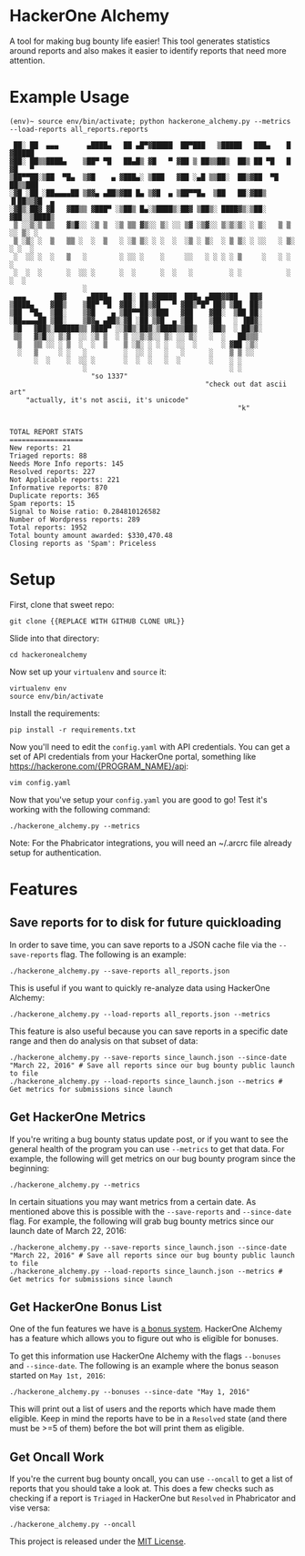# HackerOne Alchemy
A tool for making bug bounty life easier! This tool generates statistics around reports and also makes it easier to identify reports that need more attention.

# Example Usage
```
(env)~ source env/bin/activate; python hackerone_alchemy.py --metrics --load-reports all_reports.reports

 ██░ ██  ▄▄▄       ▄████▄   ██ ▄█▀▓█████  ██▀███   ▒█████   ███▄    █ ▓█████ 
▓██░ ██▒▒████▄    ▒██▀ ▀█   ██▄█▒ ▓█   ▀ ▓██ ▒ ██▒▒██▒  ██▒ ██ ▀█   █ ▓█   ▀ 
▒██▀▀██░▒██  ▀█▄  ▒▓█    ▄ ▓███▄░ ▒███   ▓██ ░▄█ ▒▒██░  ██▒▓██  ▀█ ██▒▒███   
░▓█ ░██ ░██▄▄▄▄██ ▒▓▓▄ ▄██▒▓██ █▄ ▒▓█  ▄ ▒██▀▀█▄  ▒██   ██░▓██▒  ▐▌██▒▒▓█  ▄ 
░▓█▒░██▓ ▓█   ▓██▒▒ ▓███▀ ░▒██▒ █▄░▒████▒░██▓ ▒██▒░ ████▓▒░▒██░   ▓██░░▒████▒
 ▒ ░░▒░▒ ▒▒   ▓▒█░░ ░▒ ▒  ░▒ ▒▒ ▓▒░░ ▒░ ░░ ▒▓ ░▒▓░░ ▒░▒░▒░ ░ ▒░   ▒ ▒ ░░ ▒░ ░
 ▒ ░▒░ ░  ▒   ▒▒ ░  ░  ▒   ░ ░▒ ▒░ ░ ░  ░  ░▒ ░ ▒░  ░ ▒ ▒░ ░ ░░   ░ ▒░ ░ ░  ░
 ░  ░░ ░  ░   ▒   ░        ░ ░░ ░    ░     ░░   ░ ░ ░ ░ ▒     ░   ░ ░    ░   
 ░  ░  ░      ░  ░░ ░      ░  ░      ░  ░   ░         ░ ░           ░    ░  ░
                  ░                                                          
 ▄▄▄       ██▓     ▄████▄   ██░ ██ ▓█████  ███▄ ▄███▓▓██   ██▓               
▒████▄    ▓██▒    ▒██▀ ▀█  ▓██░ ██▒▓█   ▀ ▓██▒▀█▀ ██▒ ▒██  ██▒               
▒██  ▀█▄  ▒██░    ▒▓█    ▄ ▒██▀▀██░▒███   ▓██    ▓██░  ▒██ ██░               
░██▄▄▄▄██ ▒██░    ▒▓▓▄ ▄██▒░▓█ ░██ ▒▓█  ▄ ▒██    ▒██   ░ ▐██▓░               
 ▓█   ▓██▒░██████▒▒ ▓███▀ ░░▓█▒░██▓░▒████▒▒██▒   ░██▒  ░ ██▒▓░               
 ▒▒   ▓▒█░░ ▒░▓  ░░ ░▒ ▒  ░ ▒ ░░▒░▒░░ ▒░ ░░ ▒░   ░  ░   ██▒▒▒                
  ▒   ▒▒ ░░ ░ ▒  ░  ░  ▒    ▒ ░▒░ ░ ░ ░  ░░  ░      ░ ▓██ ░▒░                
  ░   ▒     ░ ░   ░         ░  ░░ ░   ░   ░      ░    ▒ ▒ ░░                 
      ░  ░    ░  ░░ ░       ░  ░  ░   ░  ░       ░    ░ ░                    
                  ░                                   ░ ░                    
                    "so 1337"
                                                "check out dat ascii art"
    "actually, it's not ascii, it's unicode"
                                                        "k"


TOTAL REPORT STATS
==================
New reports: 21
Triaged reports: 88
Needs More Info reports: 145
Resolved reports: 227
Not Applicable reports: 221
Informative reports: 870
Duplicate reports: 365
Spam reports: 15
Signal to Noise ratio: 0.284810126582
Number of Wordpress reports: 289
Total reports: 1952
Total bounty amount awarded: $330,470.48
Closing reports as 'Spam': Priceless
```

# Setup
First, clone that sweet repo:

```
git clone {{REPLACE WITH GITHUB CLONE URL}}
```

Slide into that directory:

```
cd hackeronealchemy
```

Now set up your `virtualenv` and `source` it:

```
virtualenv env
source env/bin/activate
```

Install the requirements:

```
pip install -r requirements.txt
```

Now you'll need to edit the `config.yaml` with API credentials. You can get a set of API credentials from your HackerOne portal, something like https://hackerone.com/{PROGRAM_NAME}/api:

```
vim config.yaml
```

Now that you've setup your `config.yaml` you are good to go! Test it's working with the following command:

```
./hackerone_alchemy.py --metrics
```

Note: For the Phabricator integrations, you will need an ~/.arcrc file already setup for authentication.

# Features
## Save reports for to disk for future quickloading
In order to save time, you can save reports to a JSON cache file via the `--save-reports` flag. The following is an example:

```
./hackerone_alchemy.py --save-reports all_reports.json
```

This is useful if you want to quickly re-analyze data using HackerOne Alchemy:

```
./hackerone_alchemy.py --load-reports all_reports.json --metrics
```

This feature is also useful because you can save reports in a specific date range and then do analysis on that subset of data:

```
./hackerone_alchemy.py --save-reports since_launch.json --since-date "March 22, 2016" # Save all reports since our bug bounty public launch to file
./hackerone_alchemy.py --load-reports since_launch.json --metrics # Get metrics for submissions since launch
```

## Get HackerOne Metrics
If you're writing a bug bounty status update post, or if you want to see the general health of the program you can use `--metrics` to get that data. For example, the following will get metrics on our bug bounty program since the beginning:

```
./hackerone_alchemy.py --metrics
```

In certain situations you may want metrics from a certain date. As mentioned above this is possible with the `--save-reports` and `--since-date` flag. For example, the following will grab bug bounty metrics since our launch date of March 22, 2016:

```
./hackerone_alchemy.py --save-reports since_launch.json --since-date "March 22, 2016" # Save all reports since our bug bounty public launch to file
./hackerone_alchemy.py --load-reports since_launch.json --metrics # Get metrics for submissions since launch
```

## Get HackerOne Bonus List
One of the fun features we have is [a bonus system](https://newsroom.uber.com/bug-bounty-program/). HackerOne Alchemy has a feature which allows you to figure out who is eligible for bonuses.

To get this information use HackerOne Alchemy with the flags `--bonuses` and `--since-date`. The following is an example where the bonus season started on `May 1st, 2016`:

```
./hackerone_alchemy.py --bonuses --since-date "May 1, 2016"
```

This will print out a list of users and the reports which have made them eligible. Keep in mind the reports have to be in a `Resolved` state (and there must be >=5 of them) before the bot will print them as eligible.

## Get Oncall Work
If you're the current bug bounty oncall, you can use `--oncall` to get a list of reports that you should take a look at. This does a few checks such as checking if a report is `Triaged` in HackerOne but `Resolved` in Phabricator and vise versa:

```
./hackerone_alchemy.py --oncall
```

This project is released under the [MIT License](LICENSE.md).
